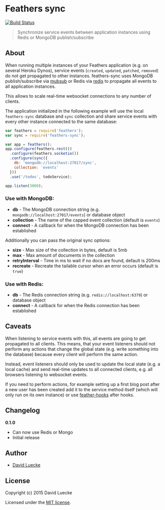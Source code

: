 # Feathers sync

[![Build Status](https://travis-ci.org/feathersjs/feathers-sync.png?branch=master)](https://travis-ci.org/feathersjs/feathers-sync)

> Synchronize service events between application instances using Redis or MongoDB publish/subscribe

## About

When running multiple instances of your Feathers application (e.g. on several Heroku Dynos), service events (`created`, `updated`, `patched`, `removed`) do not get propagated to other instances. feathers-sync uses MongoDB publish/subscribe via [mubsub](https://github.com/scttnlsn/mubsub) or Redis via [redis](https://github.com/NodeRedis/node_redis) to propagate all events to all application instances.

This allows to scale real-time websocket connections to any number of clients.

The application initialized in the following example will use the local `feathers-sync` database and `sync` collection and share service events with every other instance connected to the same database:

```js
var feathers = require('feathers');
var sync = require('feathers-sync');

var app = feathers();
app.configure(feathers.rest())
  .configure(feathers.socketio())
  .configure(sync({
    db: 'mongodb://localhost:27017/sync',
    collection: 'events'
  }))
  .use('/todos', todoService);

app.listen(3000);
```

### Use with MongoDB:

- __db__ - The MongoDB connection string (e.g. `mongodb://localhost:27017/events`) or database object
- __collection__ - The name of the capped event collection (default is `events`)
- __connect__ - A callback for when the MongoDB connection has been established

Additionally you can pass the original sync options:

- __size__ - Max size of the collection in bytes, default is 5mb
- __max__ - Max amount of documents in the collection
- __retryInterval__ - Time in ms to wait if no docs are found, default is 200ms
- __recreate__ - Recreate the tailable cursor when an error occurs (default is `true`)

### Use with Redis:

- __db__ - The Redis connection string (e.g. `redis://localhost:6379`) or database object
- __connect__ - A callback for when the Redis connection has been established

## Caveats

When listening to service events with this, all events are going to get propagated to all clients. This means, that your event listeners should not perform any actions that change the global state (e.g. write something into the database) because every client will perform the same action.

Instead, event listeners should only be used to update the local state (e.g. a local cache) and send real-time updates to all connected clients, e.g. all browsers listening to websocket events.

If you need to perform actions, for example setting up a first blog post after a new user has been created add it to the service method itself (which will only run on its own instance) or use [feather-hooks](https://github.com/feathersjs/feathers-hooks) after hooks.

## Changelog

__0.1.0__

- Can now use Redis or Mongo
- Initial release

## Author

- [David Luecke](https://github.com/daffl)

## License

Copyright (c) 2015 David Luecke

Licensed under the [MIT license](LICENSE).
